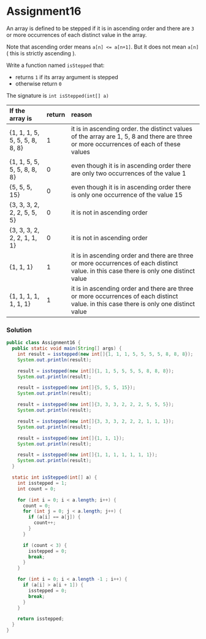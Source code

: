 # Assignment16

An array is defined to be stepped if it is in ascending order and there are `3` or more occurrences of each distinct value in the array.

Note that ascending order means `a[n] <= a[n+1]`. But it does not mean `a[n]` ( this is strictly ascending ).

Write a function named `isStepped` that:

* returns `1` if its array argument is stepped
* otherwise return `0`

The signature is `int isStepped(int[] a)`

| If the array is | return | reason |
|:-------------|:-------------|:-------------|
| {1, 1, 1, 5, 5, 5, 5, 8, 8, 8} | 1 | it is in ascending order. the distinct values of the array are 1, 5, 8 and there are three or more occurrences of each of these values |
| {1, 1, 5, 5, 5, 5, 8, 8, 8} | 0 | even though it is in ascending order there are only two occurrences of the value 1 |
| {5, 5, 5, 15} | 0 | even though it is in ascending order there is only one occurrence of the value 15 |
| {3, 3, 3, 2, 2, 2, 5, 5, 5} | 0 | it is not in ascending order |
| {3, 3, 3, 2, 2, 2, 1, 1, 1} | 0 | it is not in ascending order |
| {1, 1, 1} | 1 | it is in ascending order and there are three or more occurrences of each distinct value. in this case there is only one distinct value |
| {1, 1, 1, 1, 1, 1, 1} | 1 | it is in ascending order and there are three or more occurrences of each distinct value. in this case there is only one distinct value |

### Solution

```java
public class Assignment16 {
  public static void main(String[] args) {
    int result = isstepped(new int[]{1, 1, 1, 5, 5, 5, 5, 8, 8, 8});
    System.out.println(result);

    result = isstepped(new int[]{1, 1, 5, 5, 5, 5, 8, 8, 8});
    System.out.println(result);

    result = isstepped(new int[]{5, 5, 5, 15});
    System.out.println(result);

    result = isstepped(new int[]{3, 3, 3, 2, 2, 2, 5, 5, 5});
    System.out.println(result);

    result = isstepped(new int[]{3, 3, 3, 2, 2, 2, 1, 1, 1});
    System.out.println(result);

    result = isstepped(new int[]{1, 1, 1});
    System.out.println(result);

    result = isstepped(new int[]{1, 1, 1, 1, 1, 1, 1});
    System.out.println(result);
  }

  static int isStepped(int[] a) {
    int isstepped = 1;
    int count = 0;

    for (int i = 0; i < a.length; i++) {
      count = 0;
      for (int j = 0; j < a.length; j++) {
        if (a[i] == a[j]) {
          count++;
        }
      }

      if (count < 3) {
        isstepped = 0;
        break;
      }
    }

    for (int i = 0; i < a.length -1 ; i++) {
      if (a[i] > a[i + 1]) {
        isstepped = 0;
        break;
      }
    }

    return isstepped;
  }
}
```
